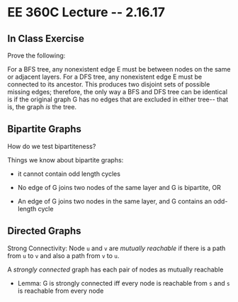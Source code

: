 # EE 360C Lecture -- 2.16.17

## In Class Exercise

Prove the following:

For a BFS tree, any nonexistent edge E must be between nodes on the same or
adjacent layers. For a DFS tree, any nonexistent edge E must be connected to
its ancestor. This produces two disjoint sets of possible missing edges;
therefore, the only way a BFS and DFS tree can be identical is if the original
graph G has no edges that are excluded in either tree-- that is, the graph *is*
the tree.

## Bipartite Graphs

How do we test bipartiteness?

Things we know about bipartite graphs:

- it cannot contain odd length cycles

- No edge of G joins two nodes of the same layer and G is bipartite, OR

- An edge of G joins two nodes in the same layer, and G contains an odd-length
  cycle

## Directed Graphs

Strong Connectivity: Node `u` and `v` are *mutually reachable* if there is a
path from `u` to `v` and also a path from `v` to `u`.

A *strongly connected* graph has each pair of nodes as mutually reachable

- Lemma: G is strongly connected iff every node is reachable from `s` and `s`
  is reachable from every node


